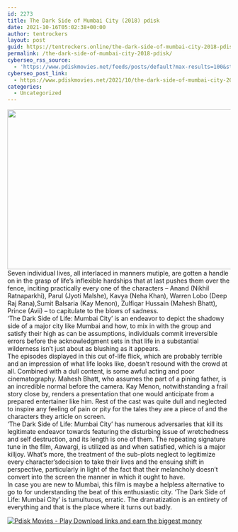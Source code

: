 ```yaml
---
id: 2273
title: The Dark Side of Mumbai City (2018) pdisk
date: 2021-10-16T05:02:38+00:00
author: tentrockers
layout: post
guid: https://tentrockers.online/the-dark-side-of-mumbai-city-2018-pdisk/
permalink: /the-dark-side-of-mumbai-city-2018-pdisk/
cyberseo_rss_source:
  - 'https://www.pdiskmovies.net/feeds/posts/default?max-results=100&start-index=1'
cyberseo_post_link:
  - https://www.pdiskmovies.net/2021/10/the-dark-side-of-mumbai-city-2018-pdisk.html
categories:
  - Uncategorized
---
```

<div class="separator">
  <a href="https://blogger.googleusercontent.com/img/a/AVvXsEjrPFlPyT1E00YNDVya49wJ_zphygMnoJHld6u9SCsx2YfQC9FQ5gIWdnfdFPfXDfXg292LzxAnufCgHPyOI19IY_LfamMz12KmOEMVd7M38YE6FWrr2i4qyHZi8EkQe-9SGmBoA2QoVnBiq9uhTrCYYWXYzEBl8dOOiQVzPV6Jse3CkF9kXKG-jUZrow=s1280" imageanchor="1"><img loading="lazy" border="0" data-original-height="720" data-original-width="1280" height="360" src="https://blogger.googleusercontent.com/img/a/AVvXsEjrPFlPyT1E00YNDVya49wJ_zphygMnoJHld6u9SCsx2YfQC9FQ5gIWdnfdFPfXDfXg292LzxAnufCgHPyOI19IY_LfamMz12KmOEMVd7M38YE6FWrr2i4qyHZi8EkQe-9SGmBoA2QoVnBiq9uhTrCYYWXYzEBl8dOOiQVzPV6Jse3CkF9kXKG-jUZrow=w640-h360" width="640" /></a>
</div>



<div>
  <div>
    <span>Seven individual lives, all interlaced in manners mutiple, are gotten a handle on in the grasp of life&#8217;s inflexible hardships that at last pushes them over the fence, inciting practically every one of the characters – Anand (Nikhil Ratnaparkhi), Parul (Jyoti Malshe), Kavya (Neha Khan), Warren Lobo (Deep Raj Rana),Sumit Balsaria (Kay Menon), Zulfiqar Hussain (Mahesh Bhatt), Prince (Avii) – to capitulate to the blows of sadness.&nbsp;</span>
  </div>
  
  <div>
    <span>&#8216;The Dark Side of Life: Mumbai City&#8217; is an endeavor to depict the shadowy side of a major city like Mumbai and how, to mix in with the group and satisfy their high as can be assumptions, individuals commit irreversible errors before the acknowledgment sets in that life in a substantial wilderness isn&#8217;t just about as blushing as it appears.&nbsp;</span>
  </div>
  
  <div>
    <span>The episodes displayed in this cut of-life flick, which are probably terrible and an impression of what life looks like, doesn&#8217;t resound with the crowd at all. Combined with a dull content, is some awful acting and poor cinematography. Mahesh Bhatt, who assumes the part of a pining father, is an incredible normal before the camera. Kay Menon, notwithstanding a frail story close by, renders a presentation that one would anticipate from a prepared entertainer like him. Rest of the cast was quite dull and neglected to inspire any feeling of pain or pity for the tales they are a piece of and the characters they article on screen.&nbsp;</span>
  </div>
  
  <div>
    <span>&#8216;The Dark Side of Life: Mumbai City&#8217; has numerous adversaries that kill its legitimate endeavor towards featuring the disturbing issue of wretchedness and self destruction, and its length is one of them. The repeating signature tune in the film, Aawargi, is utilized as and when satisfied, which is a major killjoy. What&#8217;s more, the treatment of the sub-plots neglect to legitimize every character&#8217;sdecision to take their lives and the ensuing shift in perspective, particularly in light of the fact that their melancholy doesn&#8217;t convert into the screen the manner in which it ought to have.&nbsp;</span>
  </div>
  
  <div>
    <span>In case you are new to Mumbai, this film is maybe a helpless alternative to go to for understanding the beat of this enthusiastic city. &#8216;The Dark Side of Life: Mumbai City&#8217; is tumultuous, erratic. The dramatization is an entirety of everything and that is the place where it turns out badly.</span>
  </div>
</div>

[![](https://1.bp.blogspot.com/-a93bp85aB6g/YUXjACCiX3I/AAAAAAAAbQE/GHmPI7h0af0tqn6tYzd0cdrDv9Hu9LUSACLcBGAsYHQ/s16000/Play_it_New-removebg-preview.png "Pdisk Movies - Play Download links and earn the biggest money")](https://www.pdisk.me/share-video?videoid=nv2mxp0055y0)